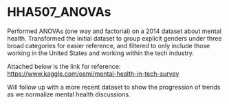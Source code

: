 # HHA507_ANOVAs
Performed ANOVAs (one way and factorial) on a 2014 dataset about mental health. Transformed the initial dataset to group explicit genders under three broad categories for easier reference, and filtered to only include those working in the United States and working within the tech industry. 

Attached below is the link for reference: https://www.kaggle.com/osmi/mental-health-in-tech-survey

Will follow up with a more recent dataset to show the progression of trends as we normalize mental health discussions. 
